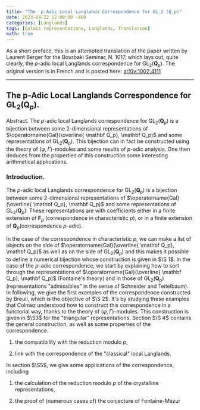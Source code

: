```yaml
---
title: "The  p-Adic Local Langlands Correspondence for GL_2 (Q_p)"
date: 2023-04-22 12:00:00 -800
categories: [Langlands]
tags: [Galois representations, Langlands, Translation]
math: true
---
```


As a short preface, this is an attempted translation of the paper written by Laurent Berger for the Bourbaki Seminar, N. 1017, which lays out, quite clearly, the $p$-adic local Langlands correspondence for $\operatorname{GL}_2 (\mathbf Q_p)$. The original version is in French and is posted here: <a href="https://arxiv.org/abs/1002.4111">arXiv:1002.4111 </a>


____

## The p-Adic Local Langlands Correspondence for $\operatorname{GL}_2 (\mathbf Q_p)$.

Abstract. The $p$-adic local Langlands correspondence for $\operatorname{GL}_2 (\mathbf Q_p)$ is a bijection between some $2$-dimensional representations of $\operatorname{Gal}(\overline{ \mathbf Q_p}, \mathbf Q_p)$ and some representations of $\operatorname{GL}_2 (\mathbf Q_p)$. This bijection can in fact be constructed using the theory of $(\varphi, \Gamma)$-modules and some results of $p$-adic analysis. One then deduces from the properties of this construction some interesting arithmetical applications.


### Introduction. 

The $p$-adic local Langlands correspondence for $\operatorname{GL}_2 (\mathbf Q_p)$ is a bijection between some $2$-dimensional representations of $\operatorname{Gal}(\overline{ \mathbf Q_p}, \mathbf Q_p)$ and some representations of $\operatorname{GL}_2 (\mathbf Q_p)$. These representations are with coefficients either in a finite extension of $\mathbf F_p$ (correspondence in characteristic $p$), or in a finite extension of $\mathbf Q_p$(correspondence $p$-adic).

In the case of the correspondence in characteristic $p$, we can make a list of objects on the side of $\operatorname{Gal}(\overline{ \mathbf Q_p}, \mathbf Q_p)$ as well as on the side of $\operatorname{GL}_2 (\mathbf Q_p)$ and this makes it possible to define a numerical bijection whose construction is given in $\S 1$. In the case of the $p$-adic correspondence, we start by explaining how to sort through the representations of $\operatorname{Gal}(\overline{ \mathbf Q_p}, \mathbf Q_p)$ (Fontaine's theory) and in those of $\operatorname{GL}_2 (\mathbf Q_p)$ (representations "admissibles" in the sense of Schneider and Teitelbaum). In following, we give the first examples of the correspondence constructed by Breuil, which is the objective of $\S 2$. It's by studying these examples that Colmez understood how to construct this correspondence in a functorial way, thanks to the theory of $(\varphi, \Gamma)$-modules. This construction is given in $\S3$ for the "triangular" representations. Section $\S 4$ contains the general construction, as well as some properties of the correspondence.

1. the compatibility with the reduction modulo $p$,

2. link with the correspondence of the "classical" local Langlands.

In section $\S5$, we give some applications of the correspondence, including

1. the calculation of the reduction modulo $p$ of the crystalline representations,

2. the proof of (numerous cases of) the conjecture of Fontaine-Mazur